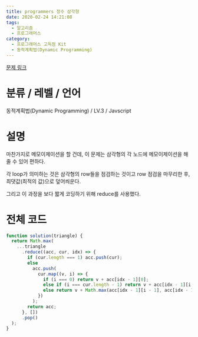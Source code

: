 ```yaml
---
title: programmers 정수 삼각형
date: 2020-02-24 14:21:08
tags:
  - 알고리즘
  - 프로그래머스
category:
  - 프로그래머스 고득점 Kit
  - 동적계획법(Dynamic Programming)
---
```


[문제 링크](https://programmers.co.kr/learn/courses/30/lessons/43105)

# 분류 / 레벨 / 언어

동적계획법(Dynamic Programming) / LV.3 / Javscript

# 설명

마찬가지로 메모이제이션을 할 건데,
이 문제는 삼각형의 각 노드에 메모이제이션을 해줄 수 있어 편하다.

각 loop가 의미하는 것은 삼각형의 row들을 점검하는 것이고
row 점검을 마무리한 후, 최댓값(최적의 값)으로 덮어씌운다.

그리고 이 과정을 보다 짧게 코딩하기 위해 reduce를 사용했다.

# 전체 코드

```javascript
function solution(triangle) {
  return Math.max(
    ...triangle
      .reduce((acc, cur, idx) => {
        if (cur.length === 1) acc.push(cur);
        else
          acc.push(
            cur.map((v, i) => {
              if (i === 0) return v + acc[idx - 1][0];
              else if (i === cur.length - 1) return v + acc[idx - 1][i - 1];
              else return v + Math.max(acc[idx - 1][i - 1], acc[idx - 1][i]);
            })
          );
        return acc;
      }, [])
      .pop()
  );
}
```
